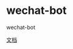 # wechat-bot
wechat-bot

[文档](https://github.com/Wechaty/wechaty-getting-started/blob/master/README.md)
